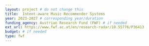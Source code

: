 ```yaml
---
layout: project # do not change this
title: 	Intent-aware Music Recommender Systems
year: 2023-2027	# corresponding year/duration
funding_agency: Austrian Research Fund (FWF) # if needed
ext_url: https://www.fwf.ac.at/en/research-radar/10.55776/P36413
budget: # if needed
type: fwf
---
```

